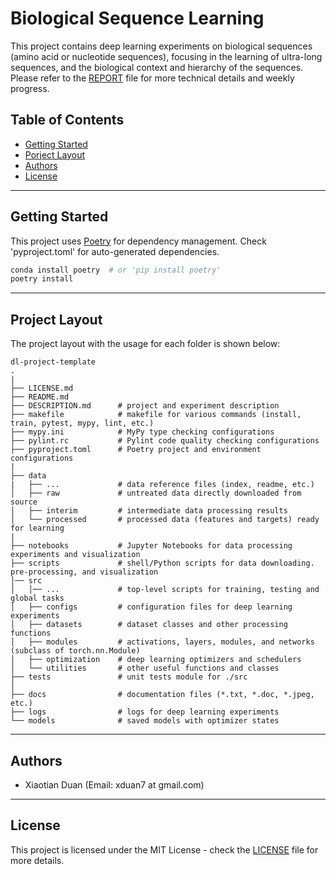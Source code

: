 # Biological Sequence Learning
This project contains deep learning experiments on biological sequences (amino acid or nucleotide sequences), 
focusing in the learning of ultra-long sequences, and the biological context and hierarchy of the sequences.
Please refer to the [REPORT](docs/REPORT.md) file for more technical details and weekly progress.


## Table of Contents  
-   [Getting Started](#getting-started)
-   [Porject Layout](#project-layout)
-   [Authors](#authors)
-   [License](#license)


---
## Getting Started
This project uses [Poetry](https://python-poetry.org/) for dependency management. 
Check 'pyproject.toml' for auto-generated dependencies. 
```bash
conda install poetry  # or 'pip install poetry'
poetry install
```


---
## Project Layout
The project layout with the usage for each folder is shown below:
```text
dl-project-template
.
|
├── LICENSE.md
├── README.md
├── DESCRIPTION.md      # project and experiment description
├── makefile            # makefile for various commands (install, train, pytest, mypy, lint, etc.) 
├── mypy.ini            # MyPy type checking configurations
├── pylint.rc           # Pylint code quality checking configurations
├── pyproject.toml      # Poetry project and environment configurations
|
├── data
|   ├── ...             # data reference files (index, readme, etc.)
│   ├── raw             # untreated data directly downloaded from source
│   ├── interim         # intermediate data processing results
│   └── processed       # processed data (features and targets) ready for learning
|
├── notebooks           # Jupyter Notebooks for data processing experiments and visualization
├── scripts             # shell/Python scripts for data downloading. pre-processing, and visualization
│── src    
│   │── ...             # top-level scripts for training, testing and global tasks
│   ├── configs         # configuration files for deep learning experiments
│   ├── datasets        # dataset classes and other processing functions
│   ├── modules         # activations, layers, modules, and networks (subclass of torch.nn.Module)
│   ├── optimization    # deep learning optimizers and schedulers
│   └── utilities       # other useful functions and classes
├── tests               # unit tests module for ./src
│
├── docs                # documentation files (*.txt, *.doc, *.jpeg, etc.)
├── logs                # logs for deep learning experiments
└── models              # saved models with optimizer states
```


---
## Authors
* Xiaotian Duan (Email: xduan7 at gmail.com)


---
## License
This project is licensed under the MIT License - check the [LICENSE](LICENSE.md) file for more details.

